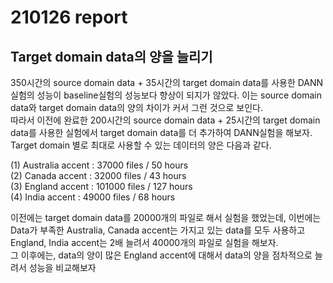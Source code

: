 # 210126 report
## Target domain data의 양을 늘리기
350시간의 source domain data + 35시간의 target domain data를 사용한 DANN실험의 성능이 baseline실험의 성능보다 향상이 되지가 않았다. 이는 source domain data와 target domain data의 양의 차이가 커서 그런 것으로 보인다.  
따라서 이전에 완료한 200시간의 source domain data + 25시간의 target domain data를 사용한 실험에서 target domain data를 더 추가하여 DANN실험을 해보자.  
Target domain 별로 최대로 사용할 수 있는 데이터의 양은 다음과 같다.  

(1) Australia accent : 37000 files / 50 hours  
(2) Canada accent : 32000 files / 43 hours  
(3) England accent : 101000 files / 127 hours  
(4) India accent : 49000 files / 68 hours  

이전에는 target domain data를 20000개의 파일로 해서 실험을 했었는데, 이번에는 Data가 부족한 Australia, Canada accent는 가지고 있는 data를 모두 사용하고 England, India accent는 2배 늘려서 40000개의 파일로 실험을 해보자.  
그 이후에는, data의 양이 많은 England accent에 대해서 data의 양을 점차적으로 늘려서 성능을 비교해보자
